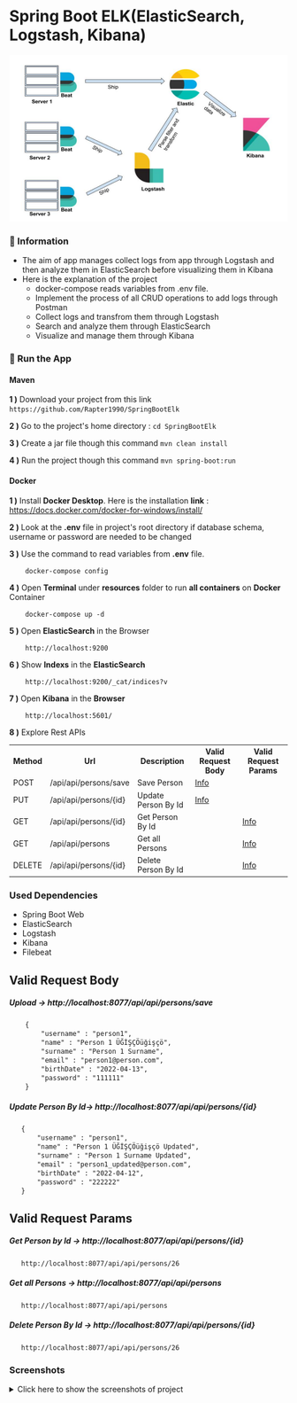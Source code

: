 # Spring Boot ELK(ElasticSearch, Logstash, Kibana)

<img src="/screenshots/main.PNG" alt="Main Information" width="800" height="300">

### 📖 Information

<ul style="list-style-type:disc">
  <li>The aim of app manages collect logs from app through Logstash and then analyze them in ElasticSearch before visualizing them in Kibana</li>  
  <li>Here is the explanation of the project
      <ul>
        <li>docker-compose reads variables from .env file.</li>
        <li>Implement the process of all CRUD operations to add logs through Postman</li>
        <li>Collect logs and transfrom them through Logstash</li>
        <li>Search and analyze them through ElasticSearch</li>
        <li>Visualize and manage them through Kibana</li>
      </ul>
  </li>
</ul>

### 🔨 Run the App

#### Maven

<b>1 )</b> Download your project from this link `https://github.com/Rapter1990/SpringBootElk`

<b>2 )</b> Go to the project's home directory :  `cd SpringBootElk`

<b>3 )</b> Create a jar file though this command `mvn clean install`

<b>4 )</b> Run the project though this command `mvn spring-boot:run`


#### Docker

<b>1 )</b> Install <b>Docker Desktop</b>. Here is the installation <b>link</b> : https://docs.docker.com/docker-for-windows/install/

<b>2 )</b> Look at the <b>.env</b> file in project's root directory if database schema, username or password are needed to be changed 

<b>3 )</b> Use the command to read variables from <b>.env</b> file.
```
    docker-compose config
```
<b>4 )</b> Open <b>Terminal</b> under <b>resources</b> folder to run <b>all containers</b> on <b>Docker</b> Container
```
    docker-compose up -d
```
<b>5 )</b> Open <b>ElasticSearch</b> in the Browser 
```
    http://localhost:9200
```
<b>6 )</b> Show <b>Indexs</b> in the <b>ElasticSearch</b> 
```
    http://localhost:9200/_cat/indices?v
```
<b>7 )</b> Open <b>Kibana</b> in the <b>Browser</b>
```
    http://localhost:5601/
```

<b>8 )</b> Explore Rest APIs
<table style="width:100%">
  <tr>
    <th>Method</th>
    <th>Url</th>
    <th>Description</th>
    <th>Valid Request Body</th>
    <th>Valid Request Params</th>
  </tr>
  <tr>
    <td>POST</td>
    <td>/api/api/persons/save</td>
    <td>Save Person</td>
    <td><a href="README.md#save">Info</a></td>
    <td></td>
  </tr>
  <tr>
      <td>PUT</td>
      <td>/api/api/persons/{id}</td>
      <td>Update Person By Id</td>
      <td><a href="README.md#updatePersonById">Info</a></td>
      <td></td>
  </tr>
  <tr>
      <td>GET</td>
      <td>/api/api/persons/{id}</td>
      <td>Get Person By Id</td>
      <td></td>
      <td><a href="README.md#getPersonById">Info</a></td>
  </tr>
  <tr>
      <td>GET</td>
      <td>/api/api/persons</td>
      <td>Get all Persons</td>
      <td></td>
      <td><a href="README.md#getPersons">Info</a></td>
  </tr>
  <tr>
      <td>DELETE</td>
      <td>/api/api/persons/{id}</td>
      <td>Delete Person By Id</td>
      <td></td>
      <td><a href="README.md#deletePersonById">Info</a></td>
  </tr>
</table>

### Used Dependencies
* Spring Boot Web
* ElasticSearch
* Logstash
* Kibana
* Filebeat


## Valid Request Body

##### <a id="save">Upload -> http://localhost:8077/api/api/persons/save</a>
```
    {
        "username" : "person1",
        "name" : "Person 1 ÜĞİŞÇÖüğişçö",
        "surname" : "Person 1 Surname",
        "email" : "person1@person.com",
        "birthDate" : "2022-04-13",
        "password" : "111111"
    }
```

##### <a id="updatePersonById">Update Person By Id-> http://localhost:8077/api/api/persons/{id}</a>
```
   {
       "username" : "person1",
       "name" : "Person 1 ÜĞİŞÇÖüğişçö Updated",
       "surname" : "Person 1 Surname Updated",
       "email" : "person1_updated@person.com",
       "birthDate" : "2022-04-12",
       "password" : "222222"
   }
```

## Valid Request Params

##### <a id="getPersonById">Get Person by Id -> http://localhost:8077/api/api/persons/{id}</a>
```
   http://localhost:8077/api/api/persons/26
```

##### <a id="getPersons">Get all Persons -> http://localhost:8077/api/api/persons</a>
```
   http://localhost:8077/api/api/persons
```

##### <a id="deletePersonById">Delete Person By Id -> http://localhost:8077/api/api/persons/{id}</a>
```
   http://localhost:8077/api/api/persons/26
```

### Screenshots

<details>
<summary>Click here to show the screenshots of project</summary>
    <p> Figure 1 </p>
    <img src ="screenshots/screenshot_1.PNG">
    <p> Figure 2 </p>
    <img src ="screenshots/screenshot_2.PNG">
    <p> Figure 3 </p>
    <img src ="screenshots/screenshot_3.PNG">
    <p> Figure 4 </p>
    <img src ="screenshots/screenshot_4.PNG">
    <p> Figure 5 </p>
    <img src ="screenshots/screenshot_5.PNG">
    <p> Figure 6 </p>
    <img src ="screenshots/screenshot_6.PNG">
    <p> Figure 7 </p>
    <img src ="screenshots/screenshot_7.PNG">
</details>





